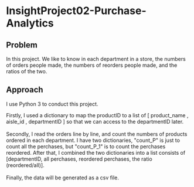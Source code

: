 # InsightProject02-Purchase-Analytics

## Problem
In this project. We like to know in each department in a store, the numbers of orders people made, the numbers of reorders people made, and the ratios of the two.

## Approach
I use Python 3 to conduct this project.<br>

Firstly, I used a dictionary to map the productID to a list of [ product_name , aisle_id , departmentID ] 
so that we can access to the departmentID later. <br><br>
Secondly, I read the orders line by line, and count the numbers of products ordered in each department. I have two dictionaries, "count_P" is just to count all the perchases, but "count_P_1" is to count the perchases reordered. After that, I combined the two dictionaries into a list consists of [departmentID, all perchases, reordered perchases, the ratio (reordered/all)].<br><br>
Finally, the data will be generated as a csv file.

